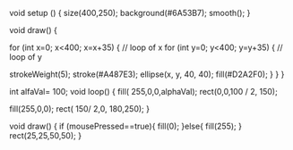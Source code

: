 void setup () {
  size(400,250);
  background(#6A53B7);
  smooth();
}


void draw() {
  
 for (int x=0; x<400; x=x+35) { // loop of x
 for (int y=0; y<400; y=y+35) { // loop of y
  
  strokeWeight(5);
  stroke(#A487E3);
  ellipse(x, y, 40, 40); 
  fill(#D2A2F0);
  }
 }
}

int alfaVal= 100;
 void loop() {
  fill( 255,0,0,alphaVal);
  rect(0,0,100 / 2, 150);
  
  fill(255,0,0);
  rect( 150/ 2,0, 180,250);
 }

void draw() {
  if (mousePressed==true){
  fill(0);
  }else{
    fill(255);
  }
  rect(25,25,50,50);
}
